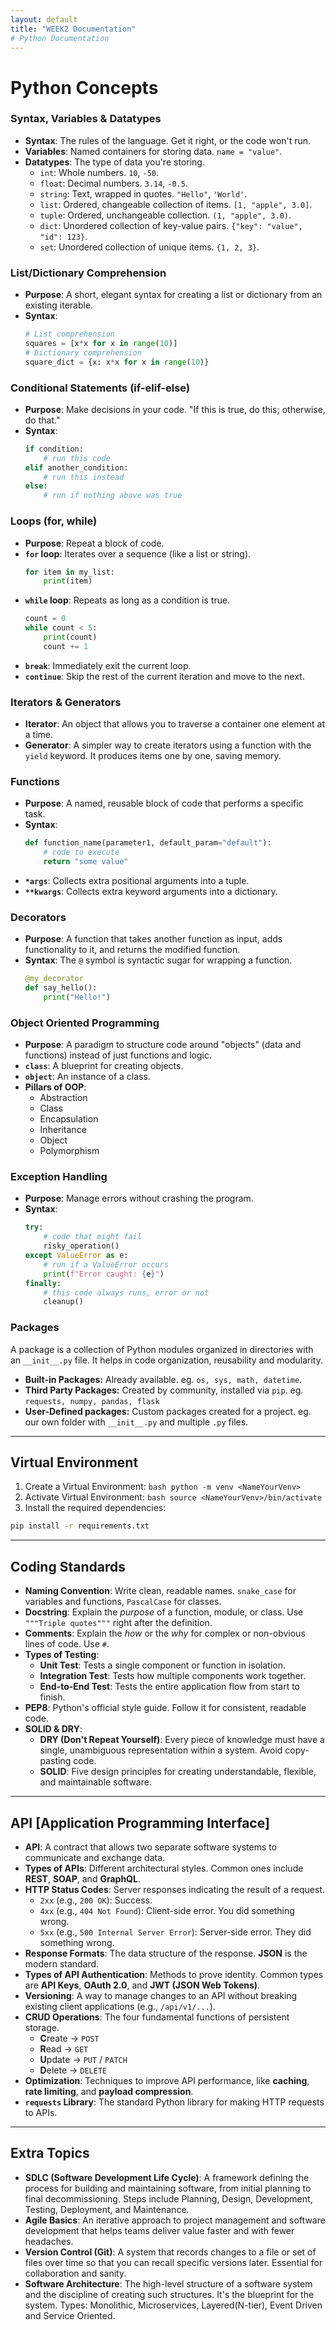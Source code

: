 ```yaml
---
layout: default
title: "WEEK2 Documentation"
# Python Documentation
---
```


# Python Concepts

### Syntax, Variables & Datatypes
-   **Syntax**: The rules of the language. Get it right, or the code won't run.
-   **Variables**: Named containers for storing data. `name = "value"`.
-   **Datatypes**: The type of data you're storing.
    -   `int`: Whole numbers. `10`, `-50`.
    -   `float`: Decimal numbers. `3.14`, `-0.5`.
    -   `string`: Text, wrapped in quotes. `"Hello"`, `'World'`.
    -   `list`: Ordered, changeable collection of items. `[1, "apple", 3.0]`.
    -   `tuple`: Ordered, unchangeable collection. `(1, "apple", 3.0)`.
    -   `dict`: Unordered collection of key-value pairs. `{"key": "value", "id": 123}`.
    -   `set`: Unordered collection of unique items. `{1, 2, 3}`.

### List/Dictionary Comprehension
-   **Purpose**: A short, elegant syntax for creating a list or dictionary from an existing iterable.
-   **Syntax**:
    ```python
    # List comprehension
    squares = [x*x for x in range(10)]
    # Dictionary comprehension
    square_dict = {x: x*x for x in range(10)}
    ```

### Conditional Statements (if-elif-else)
-   **Purpose**: Make decisions in your code. "If this is true, do this; otherwise, do that."
-   **Syntax**:
    ```python
    if condition:
        # run this code
    elif another_condition:
        # run this instead
    else:
        # run if nothing above was true
    ```

### Loops (for, while)
-   **Purpose**: Repeat a block of code.
-   **`for` loop**: Iterates over a sequence (like a list or string).
    ```python
    for item in my_list:
        print(item)
    ```
-   **`while` loop**: Repeats as long as a condition is true.
    ```python
    count = 0
    while count < 5:
        print(count)
        count += 1
    ```
-   **`break`**: Immediately exit the current loop.
-   **`continue`**: Skip the rest of the current iteration and move to the next.

### Iterators & Generators
-   **Iterator**: An object that allows you to traverse a container one element at a time.
-   **Generator**: A simpler way to create iterators using a function with the `yield` keyword. It produces items one by one, saving memory.

### Functions
-   **Purpose**: A named, reusable block of code that performs a specific task.
-   **Syntax**:
    ```python
    def function_name(parameter1, default_param="default"):
        # code to execute
        return "some value"
    ```
-   **`*args`**: Collects extra positional arguments into a tuple.
-   **`**kwargs`**: Collects extra keyword arguments into a dictionary.

### Decorators
-   **Purpose**: A function that takes another function as input, adds functionality to it, and returns the modified function.
-   **Syntax**: The `@` symbol is syntactic sugar for wrapping a function.
    ```python
    @my_decorator
    def say_hello():
        print("Hello!")
    ```

### Object Oriented Programming
   - **Purpose**: A paradigm to structure code around "objects" (data and functions) instead of just functions and logic.
   - **`class`**: A blueprint for creating objects.
   - **`object`**: An instance of a class.
   - **Pillars of OOP**:
     - Abstraction
     - Class
     - Encapsulation
     - Inheritance
     - Object
     - Polymorphism

### Exception Handling
-   **Purpose**: Manage errors without crashing the program.
-   **Syntax**:
    ```python
    try:
        # code that might fail
        risky_operation()
    except ValueError as e:
        # run if a ValueError occurs
        print(f"Error caught: {e}")
    finally:
        # this code always runs, error or not
        cleanup()
    ```

### Packages
   A package is a collection of Python modules organized in directories with an ```__init__.py``` file.
   It helps in code organization, reusability and modularity.
   - **Built-in Packages:** Already available. eg. `os, sys, math, datetime`.
   - **Third Party Packages:** Created by community, installed via `pip`. eg. `requests, numpy, pandas, flask`
   - **User-Defined packages:** Custom packages created for a project. eg. our own folder with `__init__.py` and multiple `.py` files.

---

## Virtual Environment
   1. Create a Virtual Environment:
    ```bash
    python -m venv <NameYourVenv>
    ```
   2. Activate Virtual Environment:
    ```bash
    source <NameYourVenv>/bin/activate 
    ```
   3. Install the required dependencies:
   ```bash
   pip install -r requirements.txt
   ```

---

## Coding Standards

-   **Naming Convention**: Write clean, readable names. `snake_case` for variables and functions, `PascalCase` for classes.
-   **Docstring**: Explain the *purpose* of a function, module, or class. Use `"""Triple quotes"""` right after the definition.
-   **Comments**: Explain the *how* or the *why* for complex or non-obvious lines of code. Use `#`.
-   **Types of Testing**:
    -   **Unit Test**: Tests a single component or function in isolation.
    -   **Integration Test**: Tests how multiple components work together.
    -   **End-to-End Test**: Tests the entire application flow from start to finish.
-   **PEP8**: Python's official style guide. Follow it for consistent, readable code.
-   **SOLID & DRY**:
    -   **DRY (Don't Repeat Yourself)**: Every piece of knowledge must have a single, unambiguous representation within a system. Avoid copy-pasting code.
    -   **SOLID**: Five design principles for creating understandable, flexible, and maintainable software.

---

## API [Application Programming Interface]

-   **API**: A contract that allows two separate software systems to communicate and exchange data.
-   **Types of APIs**: Different architectural styles. Common ones include **REST**, **SOAP**, and **GraphQL**.
-   **HTTP Status Codes**: Server responses indicating the result of a request.
    -   `2xx` (e.g., `200 OK`): Success.
    -   `4xx` (e.g., `404 Not Found`): Client-side error. You did something wrong.
    -   `5xx` (e.g., `500 Internal Server Error`): Server-side error. They did something wrong.
-   **Response Formats**: The data structure of the response. **JSON** is the modern standard.
-   **Types of API Authentication**: Methods to prove identity. Common types are **API Keys**, **OAuth 2.0**, and **JWT (JSON Web Tokens)**.
-   **Versioning**: A way to manage changes to an API without breaking existing client applications (e.g., `/api/v1/...`).
-   **CRUD Operations**: The four fundamental functions of persistent storage.
    -   **C**reate -> `POST`
    -   **R**ead -> `GET`
    -   **U**pdate -> `PUT` / `PATCH`
    -   **D**elete -> `DELETE`
-   **Optimization**: Techniques to improve API performance, like **caching**, **rate limiting**, and **payload compression**.
-   **`requests` Library**: The standard Python library for making HTTP requests to APIs.

---

## Extra Topics

-   **SDLC (Software Development Life Cycle)**: A framework defining the process for building and maintaining software, from initial planning to final decommissioning. Steps include Planning, Design, Development, Testing, Deployment, and Maintenance.
-   **Agile Basics**: An iterative approach to project management and software development that helps teams deliver value faster and with fewer headaches.
-   **Version Control (Git)**: A system that records changes to a file or set of files over time so that you can recall specific versions later. Essential for collaboration and sanity.
-   **Software Architecture**: The high-level structure of a software system and the discipline of creating such structures. It's the blueprint for the system. Types: Monolithic, Microservices, Layered(N-tier), Event Driven and Service Oriented.

